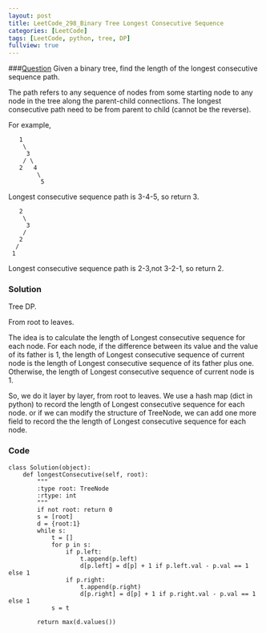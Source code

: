 ```yaml
---
layout: post
title: LeetCode_298_Binary Tree Longest Consecutive Sequence
categories: [LeetCode]
tags: [LeetCode, python, tree, DP]
fullview: true
---
```

###[Question](https://leetcode.com/problems/binary-tree-longest-consecutive-sequence/)
Given a binary tree, find the length of the longest consecutive sequence path.

The path refers to any sequence of nodes from some starting node to any node in the tree along the parent-child connections. The longest consecutive path need to be from parent to child (cannot be the reverse).

For example,

	   1
	    \
	     3
	    / \
	   2   4
	        \
	         5

Longest consecutive sequence path is 3-4-5, so return 3.

	   2
	    \
	     3
	    / 
	   2    
	  / 
	 1

Longest consecutive sequence path is 2-3,not 3-2-1, so return 2.

### Solution
Tree DP. 

From root to leaves.       

The idea is to calculate the length of Longest consecutive sequence for each node. For each node, if the difference between its value and the value of its father is 1, the length of Longest consecutive sequence of current node is the length of Longest consecutive sequence of its father plus one. Otherwise, the length of Longest consecutive sequence of current node is 1. 

So, we do it layer by layer, from root to leaves. We use a hash map (dict in python) to record the length of Longest consecutive sequence for each node. or if we can modify the structure of TreeNode, we can add one more field to record the the length of Longest consecutive sequence for each node. 
           
### Code
	class Solution(object):
        def longestConsecutive(self, root):
            """
            :type root: TreeNode
            :rtype: int
            """
            if not root: return 0
            s = [root]
            d = {root:1}
            while s:
                t = []
                for p in s:
                    if p.left: 
                        t.append(p.left)
                        d[p.left] = d[p] + 1 if p.left.val - p.val == 1 else 1
                    if p.right: 
                        t.append(p.right)
                        d[p.right] = d[p] + 1 if p.right.val - p.val == 1 else 1
                s = t

            return max(d.values())
 